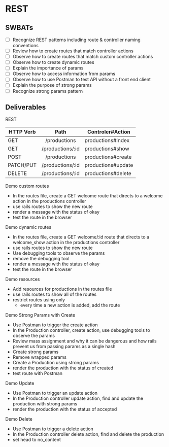 # REST

## SWBATs
- [ ] Recognize REST patterns including route & controller naming conventions
- [ ] Review how to create routes that match controller actions
- [ ] Observe how to create routes that match custom controller actions
- [ ] Observe how to create dynamic routes
- [ ] Explain the importance of params
- [ ] Observe how to access information from params
- [ ] Observe how to use Postman to test API without a front end client
- [ ] Explain the purpose of strong params
- [ ] Recognize strong params pattern

## Deliverables 

REST   

| HTTP Verb 	|       Path       	| Controler#Action   	|
|-----------	|:----------------:	|--------------------	|
| GET       	|   /productions   	| productions#index  	|
| GET       	| /productions/:id 	| productions#show   	|
| POST      	|   /productions   	| productions#create 	|
| PATCH/PUT 	| /productions/:id 	| productions#update 	|
| DELETE    	| /productions/:id 	| productions#delete 	|



Demo custom routes 
- In the routes file, create a GET welcome route that directs to a welcome action in the productions controller
- use rails routes to show the new route
- render a message with the status of okay
- test the route in the browser
    
Demo dynamic routes 
- In the routes file, create a GET welcome/:id route that directs to a welcome_show action in the productions controller
- use rails routes to show the new route
- Use debugging tools to observe the params
- remove the debugging tool
- render a message with the status of okay
- test the route in the browser

Demo resources
- Add resources for productions in the routes file
- use rails routes to show all of the routes
- restrict routes using only
    - every time a new action is added, add the route 

Demo Strong Params with Create
- Use Postman to trigger the create action
- In the Production controller, create action, use debugging tools to observe the params
- Review mass assignment and why it can be dangerous and how rails prevent us from passing params as a single hash
- Create strong params
- Remove wrapped params
- Create a Production using strong params 
 - render the production with the status of created
- test route with Postman

Demo Update
- Use Postman to trigger an update action
- In the Production controller update action, find and update the production with strong params
- render the production with the status of accepted

Demo Delete 
- Use Postman to trigger a delete action
- In the Production controller delete action, find and delete the production
- set head to no_content 

